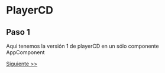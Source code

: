 # PlayerCD

## Paso 1

Aqui tenemos la versión 1 de playerCD en un sólo componente AppComponent

[Siguiente >>]('https://github.com/ltciro/change_detection/tree/step2/')